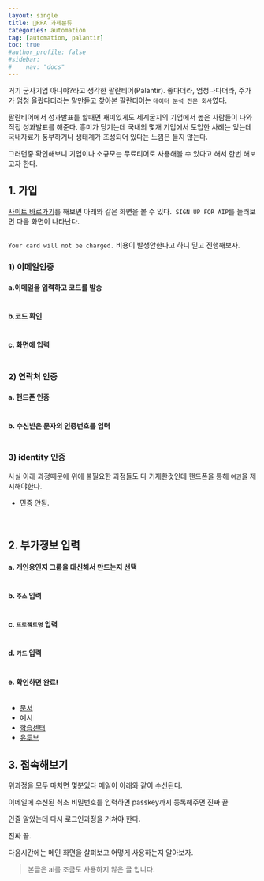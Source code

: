 ```yaml
---
layout: single
title: 🤖RPA 과제분류
categories: automation
tag: [automation, palantir]
toc: true
#author_profile: false
#sidebar:
#    nav: "docs"
---
```


거기 군사기업 아니야?라고 생각한 팔란티어(Palantir). 좋다더라, 엄청나다더라, 주가가 엄청 올랐다더라는 말만듣고 찾아본 팔란티어는 `데이터 분석 전문 회사`였다.

팔란티어에서 성과발표를 할때면 재미있게도 세계굴지의 기업에서 높은 사람들이 나와 직접 성과발표를 해준다. 흥미가 당기는데 국내의 몇개 기업에서 도입한 사례는 있는데 국내자료가 풍부하거나 생태계가 조성되어 있다는 느낌은 들지 않는다.

그러던중 확인해보니 기업이나 소규모는 무료티어로 사용해볼 수 있다고 해서 한번 해보고자 한다.

## 1. 가입
[사이트 바로가기](https://www.palantir.com/aip/developers/)를 해보면 아래와 같은 화면을 볼 수 있다.
<img src="/images/automation/img_5.png" alt="">
`SIGN UP FOR AIP`를 눌러보면 다음 화면이 나타난다.

<img src="/images/automation/img_6.png" alt="">  

`Your card will not be charged.` 비용이 발생안한다고 하니 믿고 진행해보자.

### 1) 이메일인증
#### a.이메일을 입력하고 코드를 발송
<img src="/images/automation/img_7.png" alt="">

#### b.코드 확인
<img src="/images/automation/img_9.png" alt="">

#### c. 화면에 입력
<img src="/images/automation/img_8.png" alt="">


### 2) 연락처 인증
#### a. 핸드폰 인증
<img src="/images/automation/img_10.png" alt="">

#### b. 수신받은 문자의 인증번호를 입력
<img src="/images/automation/img_11.png" alt="">

### 3) identity 인증
사실 아래 과정때문에 위에 불필요한 과정들도 다 기재한것인데 핸드폰을 통해 `여권`을 제시해야한다.
* 민증 안됨.  

<img src="/images/automation/img_12.png" alt="">
<img src="/images/automation/img_13.png" alt="">
<img src="/images/automation/img_14.png" alt="">


## 2. 부가정보 입력
#### a. 개인용인지 그룹을 대신해서 만드는지 선택
<img src="/images/automation/img_15.png" alt="">

#### b. `주소` 입력
<img src="/images/automation/img_16.png" alt="">

#### c. `프로젝트명` 입력
<img src="/images/automation/img_18.png" alt="">

#### d. `카드` 입력
<img src="/images/automation/img_19.png" alt="">

#### e. 확인하면 완료!

<img src="/images/automation/img_20.png" alt="">

 - [문서](https://www.palantir.com/docs)
 - [예시](https://build.palantir.com/)
 - [학습센터](https://learn.palantir.com/)
 - [유투브](https://www.youtube.com/@palantirdevelopers)

## 3. 접속해보기
위과정을 모두 마치면 몇분있다 메일이 아래와 같이 수신된다.
<img src="/images/automation/img_21.png" alt="">

이메일에 수신된 최초 비밀번호를 입력하면 passkey까지 등록해주면 진짜 끝
<img src="/images/automation/img_22.png" alt="">

인줄 알았는데 다시 로그인과정을 거쳐야 한다.
<img src="/images/automation/img_23.png" alt="">

진짜 끝.
<img src="/images/automation/img_24.png" alt="">

다음시간에는 메인 화면을 살펴보고 어떻게 사용하는지 알아보자.

> 본글은 ai를 조금도 사용하지 않은 글 입니다.